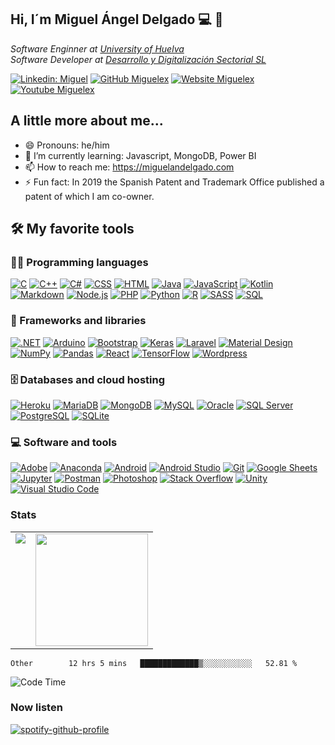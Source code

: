 <h2> Hi, I´m Miguel Ángel Delgado 💻 👋 </h2>

<p><em>Software Enginner at <a href="http://www.uhu.es">University of Huelva</a></br>Software Developer at <a href="https://www.linkedin.com/company/d-y-d-desarrollo-y-digitalizacion-sectorial-sl/">Desarrollo y Digitalización Sectorial SL</a>
</em></p>

[![Linkedin: Miguel](https://img.shields.io/badge/-Miguel-blue?style=flat-square&logo=Linkedin&logoColor=white&link=https://www.linkedin.com/in/miguelangeldelgadomarquez/)](https://www.linkedin.com/in/miguelangeldelgadomarquez/)
[![GitHub Miguelex](https://img.shields.io/github/followers/miguelex?label=follow&style=social)](https://github.com/miguelex)
[![Website Miguelex](https://img.shields.io/badge/Website-3b5998?style=flat-square&logo=google-chrome&logoColor=white)](https://miguelandelgado.com)
[![Youtube Miguelex](https://img.shields.io/badge/-miguelan-darkred?style=flat-square&logo=youtube&logoColor=white&link=https://www.youtube.com/channel/UClEVy--w6_oF2Eop75LgW8w)](https://www.youtube.com/channel/UClEVy--w6_oF2Eop75LgW8w)

## A little more about me...  

- 😄 Pronouns: he/him
- 🌱 I’m currently learning: Javascript, MongoDB, Power BI
- 📫 How to reach me: https://miguelandelgado.com
- ⚡ Fun fact: In 2019 the Spanish Patent and Trademark Office published a patent of which I am co-owner.

## 🛠️ My favorite tools

### 👨‍💻 Programming languages

<p>
    <a href="https://github.com/search?q=user%3Amiguelex+language%3Ac"><img alt="C" src="https://custom-icon-badges.herokuapp.com/badge/C-03599C.svg?logo=c-in-hexagon&logoColor=white"></a>
    <a href="https://github.com/search?q=user%3Amiguelex+language%3Acpp"><img alt="C++" src="https://custom-icon-badges.herokuapp.com/badge/C++-9C033A.svg?logo=cpp2&logoColor=white"></a>
    <a href="https://github.com/search?q=user%3Amiguelex+language%3Acsharp"><img alt="C#" src="https://custom-icon-badges.herokuapp.com/badge/C%23-68217A.svg?logo=cs2&logoColor=white"></a>
    <a href="https://github.com/search?q=user%3Amiguelex+language%3Acss"><img alt="CSS" src="https://img.shields.io/badge/CSS-1572B6.svg?logo=css3&logoColor=white"></a>
    <a href="https://github.com/search?q=user%3Amiguelex+language%3Ahtml"><img alt="HTML" src="https://img.shields.io/badge/HTML-E34F26.svg?logo=html5&logoColor=white"></a>
    <a href="https://github.com/search?q=user%3Amiguelex+language%3Ajava"><img alt="Java" src="https://img.shields.io/badge/Java-007396.svg?logo=java&logoColor=white"></a>
    <a href="https://github.com/search?q=user%3Amiguelex+language%3Ajavascript"><img alt="JavaScript" src="https://img.shields.io/badge/JavaScript-F7DF1E.svg?logo=javascript&logoColor=black"></a>
    <a href="https://github.com/search?q=user%3Amiguelex+language%3Akotlin"><img alt="Kotlin" src="https://img.shields.io/badge/Kotlin-0095D5.svg?logo=Kotlin&logoColor=white"></a>
    <a href="https://github.com/search?q=user%3Amiguelex+language%3Amarkdown"><img alt="Markdown" src="https://img.shields.io/badge/Markdown-000000.svg?logo=markdown&logoColor=white"></a>
    <a href="https://github.com/search?q=user%3Amiguelex+language%3Ajavascript"><img alt="Node.js" src="https://img.shields.io/badge/Node.js-43853D.svg?logo=node.js&logoColor=white"></a>
    <a href="https://github.com/search?q=user%3Amiguelex+language%3Aphp"><img alt="PHP" src="https://img.shields.io/badge/PHP-777BB4.svg?logo=php&logoColor=white"></a>
    <a href="https://github.com/search?q=user%3Amiguelex+language%3Apython"><img alt="Python" src="https://img.shields.io/badge/Python-14354C.svg?logo=python&logoColor=white"></a>
    <a href="https://github.com/search?q=user%3Amiguelex+language%3Ar"><img alt="R" src="https://img.shields.io/badge/R-276DC3.svg?logo=r&logoColor=white"></a>
    <a href="https://github.com/search?q=user%3Amiguelex+language%3Asass"><img alt="SASS" src="https://img.shields.io/badge/Sass-hotpink.svg?logo=SASS&logoColor=white"></a>
    <a href="https://github.com/search?q=user%3Amiguelex+language%3Asql"><img alt="SQL" src="https://custom-icon-badges.herokuapp.com/badge/SQL-025E8C.svg?logo=database&logoColor=white"></a>

</p>

### 🧰 Frameworks and libraries

<p>
    <a href="#"><img alt=".NET" src="https://img.shields.io/badge/.NET-5C2D91?logo=.net&logoColor=white"></a>
    <a href="#"><img alt="Arduino" src="https://img.shields.io/badge/-Arduino-00979D?logo=Arduino&logoColor=white"></a>
    <a href="#"><img alt="Bootstrap" src="https://img.shields.io/badge/Bootstrap-7952B3.svg?logo=bootstrap&logoColor=white"></a>
    <a href="#"><img alt="Keras" src="https://img.shields.io/badge/Keras-D00000.svg?logo=Keras&logoColor=white"></a>
    <a href="#"><img alt="Laravel" src="https://img.shields.io/badge/laravel-%23FF2D20.svg?logo=laravel&logoColor=white"></a>
    <a href="#"><img alt="Material Design" src="https://img.shields.io/badge/Material%20Design-0081CB.svg?logo=material-design&logoColor=white"></a>
    <a href="#"><img alt="NumPy" src="https://img.shields.io/badge/Numpy-013243.svg?logo=numpy&logoColor=white"></a>
    <a href="#"><img alt="Pandas" src="https://img.shields.io/badge/Pandas-150458.svg?logo=pandas&logoColor=white"></a>
    <a href="#"><img alt="React" src="https://img.shields.io/badge/React-20232a.svg?logo=react&logoColor=%2361DAFB"></a>
    <a href="#"><img alt="TensorFlow" src="https://img.shields.io/badge/TensorFlow-FF6F00.svg?logo=TensorFlow&logoColor=white"></a>
    <a href="#"><img alt="Wordpress" src="https://img.shields.io/badge/Wordpress-21759B?logo=wordpress&logoColor=white"></a>
</p>

### 🗄️ Databases and cloud hosting

<p>
    <a href="#"><img alt="Heroku" src="https://img.shields.io/badge/Heroku-430098.svg?logo=heroku&logoColor=white"></a>
    <a href="#"><img alt="MariaDB" src="https://img.shields.io/badge/MariaDB-003545?logo=mariadb&logoColor=white"></a>
    <a href="#"><img alt="MongoDB" src ="https://img.shields.io/badge/MongoDB-4ea94b.svg?logo=mongodb&logoColor=white"></a>
    <a href="#"><img alt="MySQL" src="https://img.shields.io/badge/MySQL-00f.svg?logo=mysql&logoColor=white"></a>
    <a href="#"><img alt="Oracle" src ="https://img.shields.io/badge/Oracle-F00000.svg?logo=oracle&logoColor=white"></a>
    <a href="#"><img alt="SQL Server" src ="https://img.shields.io/badge/Microsoft%20SQL%20Sever-CC2927?logo=microsoft%20sql%20server&logoColor=white"></a>
    <a href="#"><img alt="PostgreSQL" src ="https://img.shields.io/badge/PostgreSQL-316192.svg?logo=postgresql&logoColor=white"></a>
    <a href="#"><img alt="SQLite" src ="https://img.shields.io/badge/SQLite-07405e.svg?logo=sqlite&logoColor=white"></a>
</p>

### 💻 Software and tools

<p>
    <a href="#"><img alt="Adobe" src="https://img.shields.io/badge/Adobe-FF0000.svg?logo=adobe&logoColor=white"></a>
    <a href="#"><img alt="Anaconda" src="https://img.shields.io/badge/Anaconda-%2344A833.svg?logo=anaconda&logoColor=white"></a>
    <a href="#"><img alt="Android" src="https://img.shields.io/badge/Android-3DDC84?logo=android&logoColor=white"></a>
    <a href="#"><img alt="Android Studio" src="https://img.shields.io/badge/Android%20Studio-008678.svg?logo=android-studio&logoColor=white"></a>
    <a href="#"><img alt="Git" src="https://img.shields.io/badge/Git-F05033.svg?logo=git&logoColor=white"></a>
    <a href="#"><img alt="Google Sheets" src="https://img.shields.io/badge/Google%20Sheets-34A853.svg?logo=google%20sheets&logoColor=white"></a>
    <a href="#"><img alt="Jupyter" src="https://img.shields.io/badge/Jupyter-F37626.svg?logo=Jupyter&logoColor=white"></a>
    <a href="#"><img alt="Postman" src="https://img.shields.io/badge/Postman-FF6C37?logo=postman&logoColor=white"></a>
    <a href="#"><img alt="Photoshop" src="https://img.shields.io/badge/adobe%20photoshop-%2331A8FF.svg?logo=adobe%20photoshop&logoColor=white"></a>
    <a href="#"><img alt="Stack Overflow" src="https://img.shields.io/badge/-Stack%20Overflow-FE7A16?logo=stack-overflow&logoColor=white"></a>
  <a href="#"><img alt="Unity" src="https://img.shields.io/badge/unity-%23000000.svg?logo=unity&logoColor=white"></a>
    <a href="#"><img alt="Visual Studio Code" src="https://img.shields.io/badge/Visual%20Studio%20Code-0078d7.svg?logo=visual-studio-code&logoColor=white"></a>
</p>

### Stats

<table>
  <tr>
    <td valign="top"><img src="https://github-readme-stats.vercel.app/api/top-langs/?username=miguelex&theme=tokyonight&show_icons=true)](https://github.com/miguelex/miguelex/github-readme-stats"/></td>
    <td valign="top"><img height="180em" src="https://github-readme-stats.vercel.app/api?username=miguelex&show_icons=true&hide_border=true&&count_private=true&include_all_commits=true&theme=tokyonight&hide_stars=false" /></td>
  </tr>
</table>


<!--START_SECTION:waka-->

```text
Other        12 hrs 5 mins   █████████████▒░░░░░░░░░░░   52.81 %
```

<!--END_SECTION:waka-->

![Code Time](https://img.shields.io/endpoint?style=plastic&url=https://codetime-api.datreks.com/badge/3582?logoColor=white%26project=%26recentMS=0%26showProject=true)

### Now listen

[![spotify-github-profile](https://spotify-github-profile.vercel.app/api/view?uid=madm75&cover_image=true&theme=default)](https://github.com/kittinan/spotify-github-profile)
<!--
**miguelex/miguelex** is a ✨ _special_ ✨ repository because its `README.md` (this file) appears on your GitHub profile.

Here are some ideas to get you started:

- 🔭 I’m currently working on ...
- 🌱 I’m currently learning ...
- 👯 I’m looking to collaborate on ...
- 🤔 I’m looking for help with ...
- 💬 Ask me about ...
- 📫 How to reach me: ...
- 😄 Pronouns: ...
- ⚡ Fun fact: ...
-->

